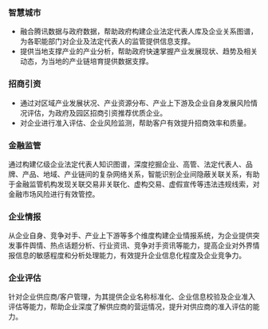 ### 智慧城市
 - 融合腾讯数据与政府数据，帮助政府构建企业法定代表人库及企业关系图谱，为各职能部门对企业及法定代表人的监管提供信息支撑。
 - 提供当地支撑产业的产业分析，帮助政府快速掌握产业发展现状、趋势及相关动态，为当地的产业链培育提供数据支撑。

### 招商引资
- 通过对区域产业发展状况、产业资源分布、产业上下游及企业自身发展风险情况评估，为政府及园区招商引资推荐优质企业。
- 对企业进行准入评估、企业风险监测，帮助客户有效提升招商效率和质量。
 
### 金融监管
通过构建亿级企业法定代表人知识图谱，深度挖掘企业、高管、法定代表人、品牌、产品、地域、产业链间的复杂网络关系，智能识别企业间隐蔽关联关系，有助于金融监管机构发现关联交易非关联化、虚构交易、虚假宣传等违法违规线索，对金融市场风险进行有效管控。

### 企业情报
从企业自身、竞争对手、产业上下游等多个维度构建企业情报系统，为企业提供突发事件舆情、热点话题分析、行业资讯、竞争对手资讯等能力，提高企业对外界情报信息的敏感程度和分析处理能力，有效提升企业信息化程度及企业竞争力。


### 企业评估
针对企业供应商/客户管理，为其提供企业名称标准化、企业信息校验及企业准入评估等能力，帮助企业深度了解供应商的营运情况，提升对供应商的准入评估的能力。
